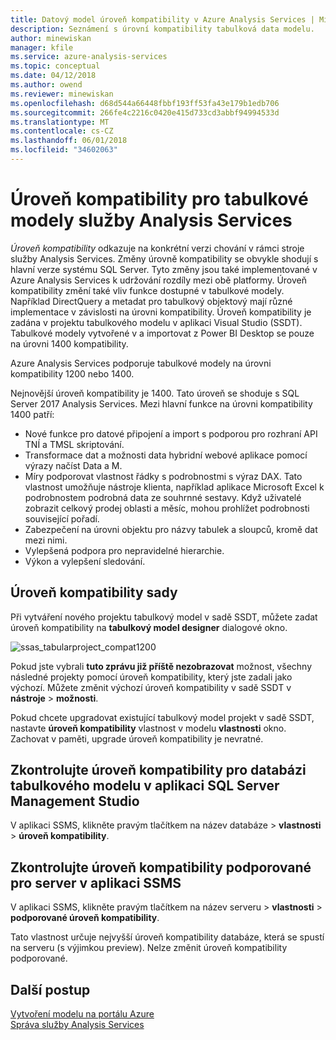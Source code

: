 ```yaml
---
title: Datový model úroveň kompatibility v Azure Analysis Services | Microsoft Docs
description: Seznámení s úrovní kompatibility tabulková data modelu.
author: minewiskan
manager: kfile
ms.service: azure-analysis-services
ms.topic: conceptual
ms.date: 04/12/2018
ms.author: owend
ms.reviewer: minewiskan
ms.openlocfilehash: d68d544a66448fbbf193ff53fa43e179b1edb706
ms.sourcegitcommit: 266fe4c2216c0420e415d733cd3abbf94994533d
ms.translationtype: MT
ms.contentlocale: cs-CZ
ms.lasthandoff: 06/01/2018
ms.locfileid: "34602063"
---
```

# <a name="compatibility-level-for-analysis-services-tabular-models"></a>Úroveň kompatibility pro tabulkové modely služby Analysis Services

*Úroveň kompatibility* odkazuje na konkrétní verzi chování v rámci stroje služby Analysis Services. Změny úrovně kompatibility se obvykle shodují s hlavní verze systému SQL Server. Tyto změny jsou také implementované v Azure Analysis Services k udržování rozdíly mezi obě platformy. Úroveň kompatibility změní také vliv funkce dostupné v tabulkové modely. Například DirectQuery a metadat pro tabulkový objektový mají různé implementace v závislosti na úrovni kompatibility. Úroveň kompatibility je zadána v projektu tabulkového modelu v aplikaci Visual Studio (SSDT). Tabulkové modely vytvořené v a importovat z Power BI Desktop se pouze na úrovni 1400 kompatibility.

Azure Analysis Services podporuje tabulkové modely na úrovni kompatibility 1200 nebo 1400. 

Nejnovější úroveň kompatibility je 1400. Tato úroveň se shoduje s SQL Server 2017 Analysis Services. Mezi hlavní funkce na úrovni kompatibility 1400 patří:

*  Nové funkce pro datové připojení a import s podporou pro rozhraní API TNÍ a TMSL skriptování. 
*  Transformace dat a možnosti data hybridní webové aplikace pomocí výrazy načíst Data a M.
*  Míry podporovat vlastnost řádky s podrobnostmi s výraz DAX. Tato vlastnost umožňuje nástroje klienta, například aplikace Microsoft Excel k podrobnostem podrobná data ze souhrnné sestavy. Když uživatelé zobrazit celkový prodej oblasti a měsíc, mohou prohlížet podrobnosti související pořadí. 
*  Zabezpečení na úrovni objektu pro názvy tabulek a sloupců, kromě dat mezi nimi.
*  Vylepšená podpora pro nepravidelné hierarchie.
*  Výkon a vylepšení sledování.
  
## <a name="set-compatibility-level"></a>Úroveň kompatibility sady 
 Při vytváření nového projektu tabulkový model v sadě SSDT, můžete zadat úroveň kompatibility na **tabulkový model designer** dialogové okno. 
  
 ![ssas_tabularproject_compat1200](./media/analysis-services-compat-level/aas-tabularproject-compat.png)  
  
 Pokud jste vybrali **tuto zprávu již příště nezobrazovat** možnost, všechny následné projekty pomocí úroveň kompatibility, který jste zadali jako výchozí. Můžete změnit výchozí úroveň kompatibility v sadě SSDT v **nástroje** > **možnosti**.  
  
 Pokud chcete upgradovat existující tabulkový model projekt v sadě SSDT, nastavte **úroveň kompatibility** vlastnost v modelu **vlastnosti** okno. Zachovat v paměti, upgrade úroveň kompatibility je nevratné.
  
## <a name="check-compatibility-level-for-a-tabular-model-database-in-sql-server-management-studio"></a>Zkontrolujte úroveň kompatibility pro databázi tabulkového modelu v aplikaci SQL Server Management Studio 
 V aplikaci SSMS, klikněte pravým tlačítkem na název databáze > **vlastnosti** > **úroveň kompatibility**.  
  
## <a name="check-supported-compatibility-level-for-a-server-in-ssms"></a>Zkontrolujte úroveň kompatibility podporované pro server v aplikaci SSMS  
 V aplikaci SSMS, klikněte pravým tlačítkem na název serveru > **vlastnosti** > **podporované úroveň kompatibility**.  
  
 Tato vlastnost určuje nejvyšší úroveň kompatibility databáze, která se spustí na serveru (s výjimkou preview). Nelze změnit úroveň kompatibility podporované.  

## <a name="next-steps"></a>Další postup
  [Vytvoření modelu na portálu Azure](analysis-services-create-model-portal.md)   
  [Správa služby Analysis Services](analysis-services-manage.md)  
